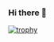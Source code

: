 ### Hi there 👋

[![trophy](https://github-profile-trophy.vercel.app/?username=einstein8612&theme=onedark)](https://github.com/ryo-ma/github-profile-trophy)
